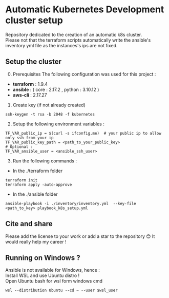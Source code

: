 # Automatic Kubernetes Development cluster setup

Repository dedicated to the creation of an automatic k8s cluster.<br>
Please not that the terraform scripts automatically write the ansible's inventory yml file as the instances's ips are not fixed. 

## Setup the cluster 

0. Prerequisites
The following configuration was used for this project : 
- <b>terraform</b> : 1.9.4
- <b>ansible</b> : ( core : 2.17.2 , python : 3.10.12 ) 
- <b>aws-cli</b> : 2.17.27 

1. Create key (if not already created)
```
ssh-keygen -t rsa -b 2048 -f kubernetes
```

2. Setup the following environment variables : 
```
TF_VAR_public_ip = $(curl -s ifconfig.me)  # your public ip to allow only ssh from your ip 
TF_VAR_public_key_path = <path_to_your_public_key>
# Optional : 
TF_VAR_ansible_user = <ansible_ssh_user>
```

3. Run the following commands : 

- In the ./terraform folder
```
terraform init
terraform apply -auto-approve
```
- In the ./ansible folder 
```
ansible-playbook -i ./inventory/inventory.yml  --key-file <path_to_key> playbook_k8s_setup.yml
```
## Cite and share
Please add the license to your work or add a star to the repository 😊 It would really help my career !
## Running on Windows ? 
Ansible is not available for Windows, hence : <br>
Install WSL and use Ubuntu distro ! <br>
Open Ubuntu bash for wsl form windows cmd
```
wsl --distribution Ubuntu --cd ~ --user $wsl_user
```